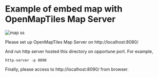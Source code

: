 # Example of embed map with OpenMapTiles Map Server

![map ss](https://imgur.com/a/zZnXp)

Please set up OpenMapTiles Map Server on http://localhost:8080/

And run http server hosted this directory on opportune port.
For example,

```
http-server -p 8090
```

Finally, please access to http://localhost:8090/ from browser.


